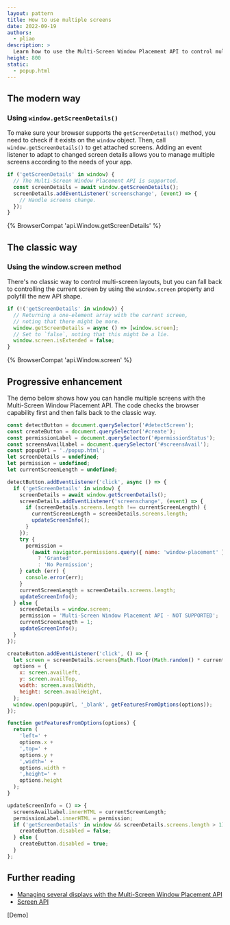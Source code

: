 ```yaml
---
layout: pattern
title: How to use multiple screens
date: 2022-09-19
authors:
  - pliao
description: >
  Learn how to use the Multi-Screen Window Placement API to control multiple screens.
height: 800
static:
  - popup.html
---
```


## The modern way

### Using `window.getScreenDetails()`

To make sure your browser supports the `getScreenDetails()` method, you need to check if it exists
on the `window` object. Then, call `window.getScreenDetails()` to get attached screens. Adding an
event listener to adapt to changed screen details allows you to manage multiple screens according to
the needs of your app.

```js
if ('getScreenDetails' in window) {
  // The Multi-Screen Window Placement API is supported.
  const screenDetails = await window.getScreenDetails();
  screenDetails.addEventListener('screenschange', (event) => {
    // Handle screens change.
  });
}
```

{% BrowserCompat 'api.Window.getScreenDetails' %}

## The classic way

### Using the window.screen method

There's no classic way to control multi-screen layouts, but you can fall back to controlling the
current screen by using the `window.screen` property and polyfill the new API shape.

```js
if (!('getScreenDetails' in window)) {
  // Returning a one-element array with the current screen,
  // noting that there might be more.
  window.getScreenDetails = async () => [window.screen];
  // Set to `false`, noting that this might be a lie.
  window.screen.isExtended = false;
}
```

{% BrowserCompat 'api.Window.screen' %}

## Progressive enhancement

The demo below shows how you can handle multiple screens with the Multi-Screen Window Placement API.
The code checks the browser capability first and then falls back to the classic way.

```js
const detectButton = document.querySelector('#detectScreen');
const createButton = document.querySelector('#create');
const permissionLabel = document.querySelector('#permissionStatus');
const screensAvailLabel = document.querySelector('#screensAvail');
const popupUrl = './popup.html';
let screenDetails = undefined;
let permission = undefined;
let currentScreenLength = undefined;

detectButton.addEventListener('click', async () => {
  if ('getScreenDetails' in window) {
    screenDetails = await window.getScreenDetails();
    screenDetails.addEventListener('screenschange', (event) => {
      if (screenDetails.screens.length !== currentScreenLength) {
        currentScreenLength = screenDetails.screens.length;
        updateScreenInfo();
      }
    });
    try {
      permission =
        (await navigator.permissions.query({ name: 'window-placement' })).state === 'granted'
          ? 'Granted'
          : 'No Permission';
    } catch (err) {
      console.error(err);
    }
    currentScreenLength = screenDetails.screens.length;
    updateScreenInfo();
  } else {
    screenDetails = window.screen;
    permission = 'Multi-Screen Window Placement API - NOT SUPPORTED';
    currentScreenLength = 1;
    updateScreenInfo();
  }
});

createButton.addEventListener('click', () => {
  let screen = screenDetails.screens[Math.floor(Math.random() * currentScreenLength)];
  options = {
    x: screen.availLeft,
    y: screen.availTop,
    width: screen.availWidth,
    height: screen.availHeight,
  };
  window.open(popupUrl, '_blank', getFeaturesFromOptions(options));
});

function getFeaturesFromOptions(options) {
  return (
    'left=' +
    options.x +
    ',top=' +
    options.y +
    ',width=' +
    options.width +
    ',height=' +
    options.height
  );
}

updateScreenInfo = () => {
  screensAvailLabel.innerHTML = currentScreenLength;
  permissionLabel.innerHTML = permission;
  if ('getScreenDetails' in window && screenDetails.screens.length > 1) {
    createButton.disabled = false;
  } else {
    createButton.disabled = true;
  }
};
```

## Further reading

- [Managing several displays with the Multi-Screen Window Placement API](/multi-screen-window-placement/)
- [Screen API](https://developer.mozilla.org/docs/Web/API/Screen)

[Demo]
